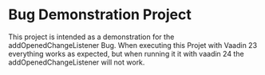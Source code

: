 # Bug Demonstration Project

This project is intended as a demonstration for the addOpenedChangeListener Bug.
When executing this Projet with Vaadin 23 everything works as expected, but when running it it with vaadin 24 the addOpenedChangeListener will not work.
